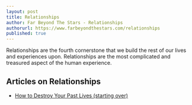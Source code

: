 ```yaml
---
layout: post
title: Relationships
author: Far Beyond The Stars - Relationships
authorurl: https://www.farbeyondthestars.com/relationships
published: true
---
```


Relationships are the fourth cornerstone that we build the rest of our lives and experiences upon. Relationships are the most complicated and treasured aspect of the human experience.

## Articles on Relationships
<ul>
<li><a href="/how-to-destroy-your-past-lives-starting-over/">How to Destroy Your Past Lives (starting over)</a></li>
</ul>